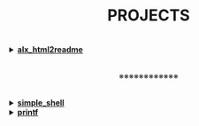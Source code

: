 <h1 align="center"><b>PROJECTS</b></h1><br>

<details>
<summary><b><a href="">alx_html2readme</a></b></summary>

> A Python script that converts web pages of alx school projects into formatted README files for easier documentation.

<br>
</details>

<!-- <details>
<summary><b><a href=""> </a></b></summary>

> 

<br>
</details> -->

<!-- ==================================================================== -->

<br>
<p align="center">※※※※※※※※※※※※</p>
<br>

<details>
<summary><b><a href="https://github.com/codenvibes/simple_shell">simple_shell</a></b></summary>

> A shell made using C

<br>
</details>

<details>
<summary><b><a href="">printf </a></b></summary>

> Recreating the printf function

<br>
</details>

<!-- <details>
<summary><b><a href=""> </a></b></summary>

> 

<br>
</details> -->

